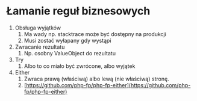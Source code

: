 # Łamanie reguł biznesowych

1. Obsługa wyjątków
   1. Ma wady np. stacktrace może być dostępny na produkcji
   2. Musi zostać wyłapany gdy wystąpi
2. Zwracanie rezultatu
   1. Np. osobny ValueObject do rezultatu
3. Try
   1. Albo to co miało być zwrócone, albo wyjątek
4. Either
   1. Zwraca prawą (właściwą) albo lewą (nie właściwą) stronę.
   2. [https://github.com/php-fp/php-fp-either](https://github.com/php-fp/php-fp-either)

